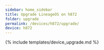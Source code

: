 ```yaml
---
sidebar: home_sidebar
title: Upgrade LineageOS on h872
folder: upgrade
permalink: /devices/h872/upgrade/
device: h872
---
```

{% include templates/device_upgrade.md %}
